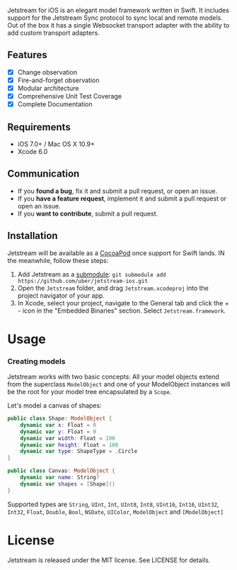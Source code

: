 Jetstream for iOS is an elegant model framework written in Swift. It includes support for the Jetstream Sync protocol to sync local and remote models.  Out of the box it has a single Websocket transport adapter with the ability to add custom transport adapters.

## Features

- [x] Change observation
- [x] Fire-and-forget observation
- [x] Modular architecture
- [x] Comprehensive Unit Test Coverage
- [x] Complete Documentation

## Requirements

- iOS 7.0+ / Mac OS X 10.9+
- Xcode 6.0

## Communication

- If you **found a bug**, fix it and submit a pull request, or open an issue.
- If you **have a feature request**, implement it and submit a pull request or open an issue.
- If you **want to contribute**, submit a pull request.

## Installation

Jetstream will be available as a [CocoaPod](http://cocoapods.org) once support for Swift lands. IN the meanwhile, follow these steps:

1. Add Jetstream as a [submodule](http://git-scm.com/docs/git-submodule): `git submodule add https://github.com/uber/jetstream-ios.git`
2. Open the `Jetstream` folder, and drag `Jetstream.xcodeproj` into the project navigator of your app.
3. In Xcode, select your project, navigate to the General tab and click the + - icon in the "Embedded Binaries" section. Select `Jetstream.framework`.

# Usage

### Creating models

Jetstream works with two basic concepts: All your model objects extend from the superclass `ModelObject` and one of your ModelObject instances will be the root for your model tree encapsulated by a `Scope`.

Let's model a canvas of shapes:

```swift
public class Shape: ModelObject {
    dynamic var x: Float = 0
    dynamic var y: Float = 0
    dynamic var width: Float = 100
    dynamic var height: Float = 100
    dynamic var type: ShapeType = .Circle
}

public class Canvas: ModelObject {
    dynamic var name: String?
    dynamic var shapes = [Shape]()
}
```

Supported types are `String`, `UInt`, `Int`, `UInt8`, `Int8`, `UInt16`, `Int16`, `UInt32`, `Int32`, `Float`, `Double`, `Bool`, `NSDate`, `UIColor`, `ModelObject` and `[ModelObject]`

# License

Jetstream is released under the MIT license. See LICENSE for details.
